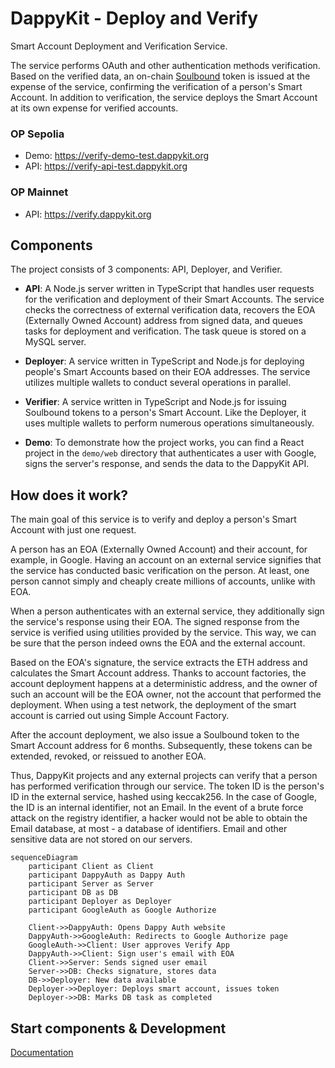 # DappyKit - Deploy and Verify

Smart Account Deployment and Verification Service.

The service performs OAuth and other authentication methods verification. Based on the verified data, an on-chain [Soulbound](https://github.com/DappyKit/contracts/blob/master/contracts/UserVerification.sol) token is issued at the expense of the service, confirming the verification of a person's Smart Account. In addition to verification, the service deploys the Smart Account at its own expense for verified accounts.

### OP Sepolia
* Demo: https://verify-demo-test.dappykit.org
* API: https://verify-api-test.dappykit.org

### OP Mainnet
* API: https://verify.dappykit.org

## Components

The project consists of 3 components: API, Deployer, and Verifier.

- **API**: A Node.js server written in TypeScript that handles user requests for the verification and deployment of their Smart Accounts. The service checks the correctness of external verification data, recovers the EOA (Externally Owned Account) address from signed data, and queues tasks for deployment and verification. The task queue is stored on a MySQL server.

- **Deployer**: A service written in TypeScript and Node.js for deploying people's Smart Accounts based on their EOA addresses. The service utilizes multiple wallets to conduct several operations in parallel.

- **Verifier**: A service written in TypeScript and Node.js for issuing Soulbound tokens to a person's Smart Account. Like the Deployer, it uses multiple wallets to perform numerous operations simultaneously.

- **Demo**: To demonstrate how the project works, you can find a React project in the `demo/web` directory that authenticates a user with Google, signs the server's response, and sends the data to the DappyKit API.


## How does it work?

The main goal of this service is to verify and deploy a person's Smart Account with just one request.

A person has an EOA (Externally Owned Account) and their account, for example, in Google. Having an account on an external service signifies that the service has conducted basic verification on the person. At least, one person cannot simply and cheaply create millions of accounts, unlike with EOA.

When a person authenticates with an external service, they additionally sign the service's response using their EOA. The signed response from the service is verified using utilities provided by the service. This way, we can be sure that the person indeed owns the EOA and the external account.

Based on the EOA's signature, the service extracts the ETH address and calculates the Smart Account address. Thanks to account factories, the account deployment happens at a deterministic address, and the owner of such an account will be the EOA owner, not the account that performed the deployment. When using a test network, the deployment of the smart account is carried out using Simple Account Factory.

After the account deployment, we also issue a Soulbound token to the Smart Account address for 6 months. Subsequently, these tokens can be extended, revoked, or reissued to another EOA.

Thus, DappyKit projects and any external projects can verify that a person has performed verification through our service.
The token ID is the person's ID in the external service, hashed using keccak256. In the case of Google, the ID is an internal identifier, not an Email. In the event of a brute force attack on the registry identifier, a hacker would not be able to obtain the Email database, at most - a database of identifiers.
Email and other sensitive data are not stored on our servers.

```mermaid
sequenceDiagram
    participant Client as Client
    participant DappyAuth as Dappy Auth
    participant Server as Server
    participant DB as DB
    participant Deployer as Deployer
    participant GoogleAuth as Google Authorize

    Client->>DappyAuth: Opens Dappy Auth website
    DappyAuth->>GoogleAuth: Redirects to Google Authorize page
    GoogleAuth->>Client: User approves Verify App
    DappyAuth->>Client: Sign user's email with EOA
    Client->>Server: Sends signed user email
    Server->>DB: Checks signature, stores data
    DB->>Deployer: New data available
    Deployer->>Deployer: Deploys smart account, issues token
    Deployer->>DB: Marks DB task as completed

```

## Start components & Development

[Documentation](./docs/START_COMPONENTS.md)
